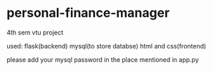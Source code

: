 # personal-finance-manager
4th sem vtu project

used:
flask(backend)
mysql(to store databse)
html and css(frontend)

please add your mysql password in the place mentioned in app.py

